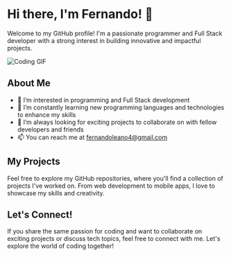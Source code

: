 # Hi there, I'm Fernando! 👋

Welcome to my GitHub profile! I'm a passionate programmer and Full Stack developer with a strong interest in building innovative and impactful projects.

![Coding GIF](https://media.giphy.com/media/ZVik7pBtu9dNS/giphy.gif)

## About Me

- 👀 I’m interested in programming and Full Stack development
- 🌱 I’m constantly learning new programming languages and technologies to enhance my skills
- 💞️ I’m always looking for exciting projects to collaborate on with fellow developers and friends
- 📫 You can reach me at fernandoleano4@gmail.com

## My Projects

Feel free to explore my GitHub repositories, where you'll find a collection of projects I've worked on. From web development to mobile apps, I love to showcase my skills and creativity.

## Let's Connect!

If you share the same passion for coding and want to collaborate on exciting projects or discuss tech topics, feel free to connect with me. Let's explore the world of coding together!

<!---
Fernandoleano/Fernandoleano is a ✨ special ✨ repository because its `README.md` (this file) appears on your GitHub profile.
You can click the Preview link to take a look at your changes.
--->
